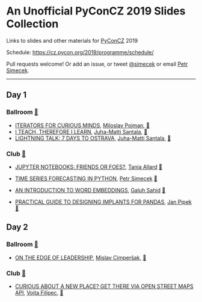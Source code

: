 # An Unofficial PyConCZ 2019 Slides Collection

Links to slides and other materials for 
[PyConCZ](https://pycon.cz) 2019

Schedule: <https://cz.pycon.org/2019/programme/schedule/>

Pull requests welcome! Or add an issue, or tweet
[@simecek](https://twitter.com/simecek) or email
[Petr Simecek](http://scr.im/simecek).

---

## Day 1

### Ballroom [🎥](https://www.youtube.com/watch?v=5JDtLnUbF6Q)

- [ITERATORS FOR CURIOUS MINDS](https://pojman.cz/2019/iterators/), [Miloslav Pojman](https://twitter.com/MiloslavPojman), [🎥](https://youtu.be/5JDtLnUbF6Q?t=20213)
- [I TEACH, THEREFORE I LEARN](https://www.slideshare.net/JuhaMattiSantala/i-teach-therefore-i-learn), [Juha-Matti Santala](https://twitter.com/hamatti), [🎥](https://youtu.be/5JDtLnUbF6Q?t=8399)
- [LIGHTNING TALK: 7 DAYS TO OSTRAVA](https://www.slideshare.net/JuhaMattiSantala/pycon-cz-2019-lightning-talk-7-days-to-ostrava), [Juha-Matti Santala](https://twitter.com/hamatti), [🎥](https://youtu.be/5JDtLnUbF6Q?t=31057)

### Club [🎥](https://www.youtube.com/watch?v=mniWotxI4C8)

- [JUPYTER NOTEBOOKS: FRIENDS OR FOES?](https://speakerdeck.com/trallard/jupyter-notebooks-friends-or-foes), [Tania Allard](https://twitter.com/ixek) [🎥](https://youtu.be/mniWotxI4C8?t=0)

- [TIME SERIES FORECASTING IN PYTHON](http://bit.ly/PyConCZ2019), [Petr Simecek](https://twitter.com/simecek)  [🎥](https://youtu.be/mniWotxI4C8?t=2120)

- [AN INTRODUCTION TO WORD EMBEDDINGS](https://speakerdeck.com/galuhsahid/introduction-to-word-embeddings), [Galuh Sahid](https://twitter.com/galuhsahid) [🎥](https://youtu.be/mniWotxI4C8?t=9262)

- [PRACTICAL GUIDE TO DESIGNING IMPLANTS FOR PANDAS](https://janpipek.github.io/talks/pycon-cz_2019/#/), [Jan Pipek](https://twitter.com/JanPipek) [🎥](https://youtu.be/mniWotxI4C8?t=11656)


## Day 2

### Ballroom [🎥](https://www.youtube.com/watch?v=3ci5jFykVxo)

- [ON THE EDGE OF LEADERSHIP](https://mislavcimpersak.github.io/on-the-edge-of-leadership-talk/#/), [Mislav Cimperšak](https://twitter.com/mislavcimpersak), [🎥](https://youtu.be/3ci5jFykVxo?t=13689)

### Club [🎥](https://www.youtube.com/watch?v=P3X0n-a0_hI)

- [CURIOUS ABOUT A NEW PLACE? GET THERE VIA OPEN STREET MAPS API](https://github.com/vojtech-filipec/PyConCZ-OSM-API), [Vojta Filipec](https://github.com/vojtech-filipec), [🎥](https://youtu.be/P3X0n-a0_hI?t=16541)


